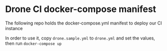 # Drone CI docker-compose manifest

The following repo holds the docker-compose.yml manifest to deploy our CI instance

In order to use it, copy `drone.sample.yml` to `drone.yml` and set the values, then run `docker-compose up`
